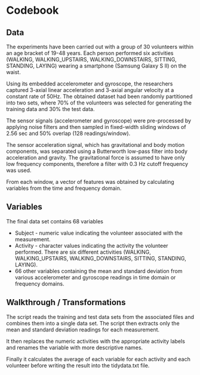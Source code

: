 # Codebook

## Data
The experiments have been carried out with a group of 30 volunteers within an age bracket of 19-48 years. Each person performed six activities (WALKING, WALKING_UPSTAIRS, WALKING_DOWNSTAIRS, SITTING, STANDING, LAYING) wearing a smartphone (Samsung Galaxy S II) on the waist. 

Using its embedded accelerometer and gyroscope, the researchers captured 3-axial linear acceleration and 3-axial angular velocity at a constant rate of 50Hz. The obtained dataset had been randomly partitioned into two sets, where 70% of the volunteers was selected for generating the training data and 30% the test data. 

The sensor signals (accelerometer and gyroscope) were pre-processed by applying noise filters and then sampled in fixed-width sliding windows of 2.56 sec and 50% overlap (128 readings/window). 

The sensor acceleration signal, which has gravitational and body motion components, was separated using a Butterworth low-pass filter into body acceleration and gravity. The gravitational force is assumed to have only low frequency components, therefore a filter with 0.3 Hz cutoff frequency was used. 

From each window, a vector of features was obtained by calculating variables from the time and frequency domain.

## Variables
The final data set contains 68 variables

- Subject - numeric value indicating the volunteer associated with the measurement.
- Activity - character values indicating the activity the volunteer performed. There are six different activities (WALKING, WALKING_UPSTAIRS, WALKING_DOWNSTAIRS, SITTING, STANDING, LAYING).
- 66 other variables containing the mean and standard deviation from various accelerometer and gyroscope readings in time domain or frequency domains. 

## Walkthrough / Transformations
The script reads the training and test data sets from the associated files and combines them into a single data set. The script then extracts only the mean and standard deviation readings for each measurement. 

It then replaces the numeric activities with the appropriate activity labels and renames the variable with more descriptive names.

Finally it calculates the average of each variable for each activity and each volunteer before writing the result into the tidydata.txt file.
